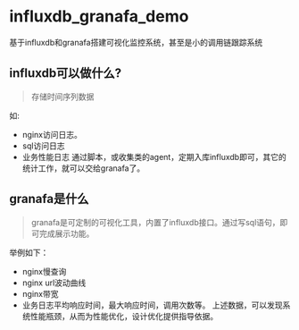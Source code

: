 # influxdb_granafa_demo
基于influxdb和granafa搭建可视化监控系统，甚至是小的调用链跟踪系统

## influxdb可以做什么?
> 存储时间序列数据

如:
- nginx访问日志。
- sql访问日志
- 业务性能日志
通过脚本，或收集类的agent，定期入库influxdb即可，其它的统计工作，就可以交给granafa了。

## granafa是什么

> granafa是可定制的可视化工具，内置了influxdb接口。通过写sql语句，即可完成展示功能。

举例如下：
- nginx慢查询
- nginx url波动曲线
- nginx带宽
- 业务日志平均响应时间，最大响应时间，调用次数等。
上述数据，可以发现系统性能瓶颈，从而为性能优化，设计优化提供指导依据。

